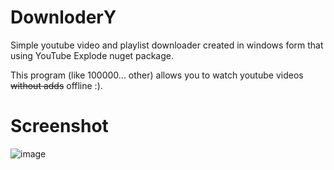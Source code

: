 # DownloderY
Simple youtube video and playlist downloader created in windows form that using YouTube Explode nuget package.

This program (like 100000... other) allows you to watch youtube videos ~~without adds~~ offline :).
# Screenshot
![image](https://github.com/user-attachments/assets/622c9e9c-b506-4cee-ac49-af785cdda426)

